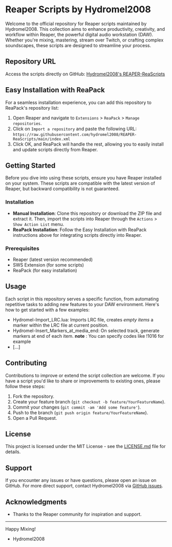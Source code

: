 # Reaper Scripts by Hydromel2008

Welcome to the official repository for Reaper scripts maintained by Hydromel2008. This collection aims to enhance productivity, creativity, and workflow within Reaper, the powerful digital audio workstation (DAW). Whether you're mixing, mastering, stream over Twitch, or crafting complex soundscapes, these scripts are designed to streamline your process.

## Repository URL

Access the scripts directly on GitHub: [Hydromel2008's REAPER-ReaScripts](https://github.com/hydromel2008/REAPER-ReaScripts)

## Easy Installation with ReaPack

For a seamless installation experience, you can add this repository to ReaPack's repository list:

1. Open Reaper and navigate to `Extensions` > `ReaPack` > `Manage repositories`.
2. Click on `Import a repository` and paste the following URL: `https://raw.githubusercontent.com/hydromel2008/REAPER-ReaScripts/main/index.xml`
3. Click OK, and ReaPack will handle the rest, allowing you to easily install and update scripts directly from Reaper.

## Getting Started

Before you dive into using these scripts, ensure you have Reaper installed on your system. These scripts are compatible with the latest version of Reaper, but backward compatibility is not guaranteed.

### Installation

- **Manual Installation**: Clone this repository or download the ZIP file and extract it. Then, import the scripts into Reaper through the `Actions` > `Show Action List` menu.
- **ReaPack Installation**: Follow the Easy Installation with ReaPack instructions above for integrating scripts directly into Reaper.

### Prerequisites

- Reaper (latest version recommended)
- SWS Extension (for some scripts)
- ReaPack (for easy installation)

## Usage

Each script in this repository serves a specific function, from automating repetitive tasks to adding new features to your DAW environment. Here's how to get started with a few examples:

- Hydromel-Import_LRC.lua: Imports LRC file, creates *empty items* a marker within the LRC file at current position. 
- Hydromel-Insert_Markers_at_media_end: On selected track, generate markers at end of each item. **note** : You can specify codes like !1016 for example
- [...]

## Contributing

Contributions to improve or extend the script collection are welcome. If you have a script you'd like to share or improvements to existing ones, please follow these steps:

1. Fork the repository.
2. Create your feature branch (`git checkout -b feature/YourFeatureName`).
3. Commit your changes (`git commit -am 'Add some feature'`).
4. Push to the branch (`git push origin feature/YourFeatureName`).
5. Open a Pull Request.

## License

This project is licensed under the MIT License - see the [LICENSE.md](LICENSE) file for details.

## Support

If you encounter any issues or have questions, please open an issue on GitHub. For more direct support, contact Hydromel2008 via [GitHub issues](https://github.com/hydromel2008/REAPER-ReaScripts/issues).

## Acknowledgments

- Thanks to the Reaper community for inspiration and support.

---

Happy Mixing!

- Hydromel2008
